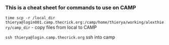 
### This is a cheat sheet for commands to use on CAMP

`time scp -r /local_dir thierya@login001.camp.thecrick.org:/camp/home/thierya/working/alexthiery/camp_dir` - copy files from local to CAMP

`ssh thierya@login.camp.thecrick.org` ssh into camp

